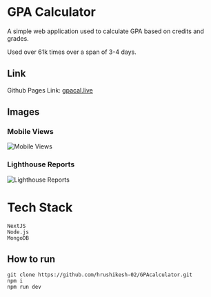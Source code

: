 # GPA Calculator

A simple web application used to calculate GPA based on credits and grades.

Used over 61k times over a span of 3-4 days. 

## Link
 Github Pages Link: [gpacal.live](https://hrushikesh-02.github.io/GPAcalculator/)

## Images

### Mobile Views
![Mobile Views](https://user-images.githubusercontent.com/56064069/210945805-3b428318-7482-46dc-a5fb-a5e336e82784.png)

### Lighthouse Reports
![Lighthouse Reports](https://user-images.githubusercontent.com/56064069/210945922-b0ff005e-4635-420e-9aed-770dcf466dab.png)

# Tech Stack

    NextJS
    Node.js
    MongoDB

## How to run

    git clone https://github.com/hrushikesh-02/GPAcalculator.git
    npm i
    npm run dev
    

 


